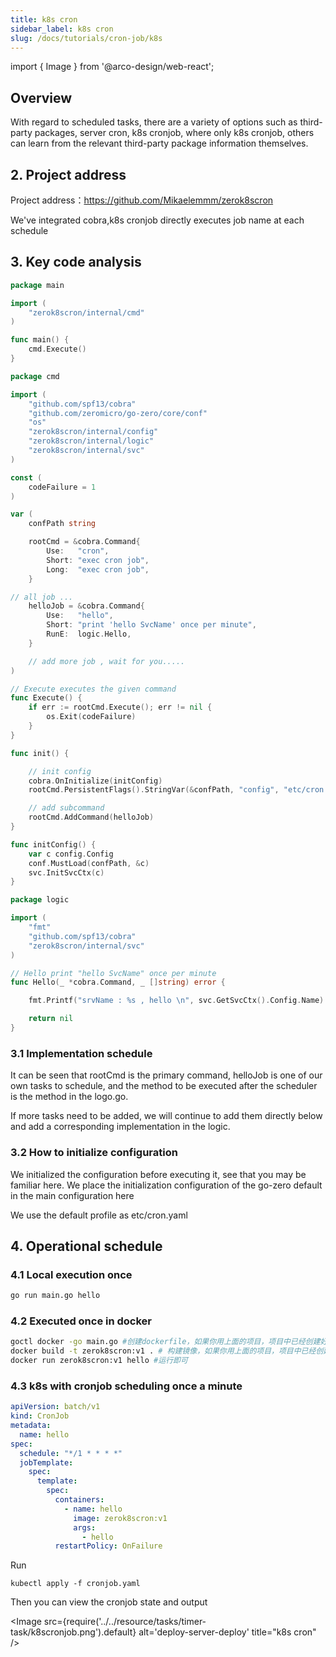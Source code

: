 ```yaml
---
title: k8s cron
sidebar_label: k8s cron
slug: /docs/tutorials/cron-job/k8s
---
```


import { Image } from '@arco-design/web-react';

## Overview

With regard to scheduled tasks, there are a variety of options such as third-party packages, server cron, k8s cronjob, where only k8s cronjob, others can learn from the relevant third-party package information themselves.

## 2. Project address

Project address：<https://github.com/Mikaelemmm/zerok8scron>

We've integrated cobra,k8s cronjob directly executes job name at each schedule

## 3. Key code analysis

```go title="main.go"
package main

import (
    "zerok8scron/internal/cmd"
)

func main() {
    cmd.Execute()
}
```

```go title="internal/cmd/root.go"
package cmd

import (
    "github.com/spf13/cobra"
    "github.com/zeromicro/go-zero/core/conf"
    "os"
    "zerok8scron/internal/config"
    "zerok8scron/internal/logic"
    "zerok8scron/internal/svc"
)

const (
    codeFailure = 1
)

var (
    confPath string

    rootCmd = &cobra.Command{
        Use:   "cron",
        Short: "exec cron job",
        Long:  "exec cron job",
    }

// all job ...
    helloJob = &cobra.Command{
        Use:   "hello",
        Short: "print 'hello SvcName' once per minute",
        RunE:  logic.Hello,
    }

    // add more job , wait for you.....
)

// Execute executes the given command
func Execute() {
    if err := rootCmd.Execute(); err != nil {
        os.Exit(codeFailure)
    }
}

func init() {

    // init config
    cobra.OnInitialize(initConfig)
    rootCmd.PersistentFlags().StringVar(&confPath, "config", "etc/cron.yaml", "config file (default is $HOME/.cobra.yaml)")

    // add subcommand
    rootCmd.AddCommand(helloJob)
}

func initConfig() {
    var c config.Config
    conf.MustLoad(confPath, &c)
    svc.InitSvcCtx(c)
}

```

```go title="internal/logic/hello.go"
package logic

import (
    "fmt"
    "github.com/spf13/cobra"
    "zerok8scron/internal/svc"
)

// Hello print "hello SvcName" once per minute
func Hello(_ *cobra.Command, _ []string) error {

    fmt.Printf("srvName : %s , hello \n", svc.GetSvcCtx().Config.Name)

    return nil
}
```

### 3.1 Implementation schedule

It can be seen that rootCmd is the primary command, helloJob is one of our own tasks to schedule, and the method to be executed after the scheduler is the method in the logo.go.

If more tasks need to be added, we will continue to add them directly below and add a corresponding implementation in the logic.

### 3.2 How to initialize configuration

We initialized the configuration before executing it, see that you may be familiar here. We place the initialization configuration of the go-zero default in the main configuration here

We use the default profile as etc/cron.yaml

## 4. Operational schedule

### 4.1 Local execution once

```sh
go run main.go hello
```

### 4.2 Executed once in docker

```sh
goctl docker -go main.go #创建dockerfile，如果你用上面的项目，项目中已经创建好可以省略
docker build -t zerok8scron:v1 . # 构建镜像，如果你用上面的项目，项目中已经创建好可以省略
docker run zerok8scron:v1 hello #运行即可
```

### 4.3 k8s with cronjob scheduling once a minute

```yaml title="cronjob.yaml"
apiVersion: batch/v1
kind: CronJob
metadata:
  name: hello
spec:
  schedule: "*/1 * * * *"
  jobTemplate:
    spec:
      template:
        spec:
          containers:
            - name: hello
              image: zerok8scron:v1
              args:
                - hello
          restartPolicy: OnFailure
```

Run

```shell
kubectl apply -f cronjob.yaml
```

Then you can view the cronjob state and output

<Image src={require('../../resource/tasks/timer-task/k8scronjob.png').default} alt='deploy-server-deploy' title="k8s cron" />
